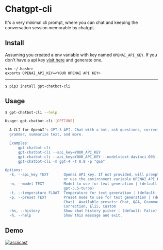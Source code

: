 # Chatgpt-cli

It's a very minimal cli prompt, where you can chat and keeping the conversation session memorable by chatgpt.

## Install

Assuming you created a env variable with key named `OPENAI_API_KEY`.
If you don't have a api key [visit here](https://platform.openai.com/account/api-keys) and generate one.

```
vim ~/.bashrc
exports OPENAI_API_KEY=<YOUR OPENAI API KEY>
```
---

```
$ pip3 install gpt-chatbot-cli
```

## Usage

```bash
$ gpt-chatbot-cli --help

Usage: gpt-chatbot-cli [OPTIONS]

  A CLI for OpenAI's GPT-3 API. Chat with a bot, ask questions, correct
  grammar, summarize text, and more.

  Examples:
      gpt-chatbot-cli
      gpt-chatbot-cli --api_key=YOUR_API_KEY
      gpt-chatbot-cli --api_key=YOUR_API_KEY --model=text-davinci-003 --temperature=0.7
      gpt-chatbot-cli -m gpt-4 -t 0.8 -p "q&a"

Options:
  -k, --api_key TEXT       Openai API key. If not provided, will prompt for it
                           or use the environment variable OPENAI_API_KEY.
  -m, --model TEXT         Model to use for text generation | (default:
                           gpt-3.5-turbo)
  -t, --temperature FLOAT  Temperature for text generation | (default: 0.9)
  -p, --preset TEXT        Preset mode to use for text generation | (default:
                           Chat)  Available presets: Chat, Q&A, Grammar
                           Correction, Eli5, Custom
  -hs, --history           Show chat history picker | (default: False)
  -h, --help               Show this message and exit.
```


## Demo

[![asciicast](https://asciinema.org/a/uJSqTyzTX4QReLyHE3CMXRogM.svg)](https://asciinema.org/a/uJSqTyzTX4QReLyHE3CMXRogM)
